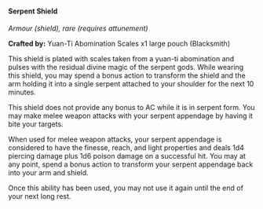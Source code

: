 #### Serpent Shield
_Armour (shield), rare (requires attunement)_

**Crafted by:** Yuan-Ti Abomination Scales x1 large pouch (Blacksmith)

This shield is plated with scales taken from a yuan-ti abomination and pulses with the residual divine magic of the serpent gods. While wearing this shield, you may spend a bonus action to transform the shield and the arm holding it into a single serpent attached to your shoulder for the next 10 minutes.

This shield does not provide any bonus to AC while it is in serpent form. You may make melee weapon attacks with your serpent appendage by having it bite your targets.

When used for melee weapon attacks, your serpent appendage is considered to have the finesse, reach, and light properties and deals 1d4 piercing damage plus 1d6 poison damage on a successful hit. You may at any point, spend a bonus action to transform your serpent appendage back into your arm and shield.

Once this ability has been used, you may not use it again until the end of your next long rest.